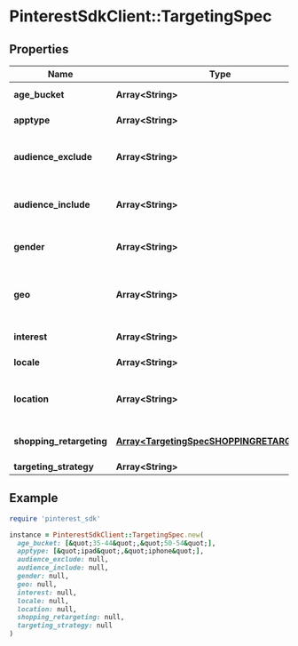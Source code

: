 # PinterestSdkClient::TargetingSpec

## Properties

| Name | Type | Description | Notes |
| ---- | ---- | ----------- | ----- |
| **age_bucket** | **Array&lt;String&gt;** | Age ranges. If the AGE_BUCKET field is missing, the default behavior in terms of ad delivery is that **All age buckets** will be targeted. | [optional] |
| **apptype** | **Array&lt;String&gt;** | Allowed devices. If the APPTYPE field is missing, the default behavior in terms of ad delivery is that **All devices/apptypes** will be targeted. | [optional] |
| **audience_exclude** | **Array&lt;String&gt;** | Excluded customer list IDs. Used to drive new customer acquisition goals. For example: [\&quot;2542620905475\&quot;]. Audience lists need to have at least 100 people with Pinterest accounts in them. If the AUDIENCE_EXCLUDE field is missing, the default behavior in terms of ad delivery is that **No users will be excluded**. | [optional] |
| **audience_include** | **Array&lt;String&gt;** | Targeted customer list IDs. For example: [\&quot;2542620905473\&quot;]. Audience lists need to have at least 100 people with Pinterest accounts in them Audience lists need to have at least 100 people with Pinterest accounts in them. If the AUDIENCE_INCLUDE field is missing, the default behavior in terms of ad delivery is that **All users will be included**. | [optional] |
| **gender** | **Array&lt;String&gt;** | Targeted genders. Values: [\&quot;unknown\&quot;,\&quot;male\&quot;,\&quot;female\&quot;]. If the GENDER field is missing, the default behavior in terms of ad delivery is that **All genders will be targeted**. | [optional] |
| **geo** | **Array&lt;String&gt;** | Location region codes, e.g., \&quot;BE-VOV\&quot; (East Flanders, Belgium) For complete list, &lt;a href&#x3D;\&quot;https://help.pinterest.com/sub/helpcenter/partner/pinterest_location_targeting_codes.xlsx\&quot; target&#x3D;\&quot;_blank\&quot;&gt;click here&lt;/a&gt; or postal codes, e.g., \&quot;US-94107\&quot;. Use either region codes or postal codes but not both. At least one of LOCATION or GEO must be specified. If the GEO field is missing, then only LOCATION values will be targeted (see LOCATION field below). | [optional] |
| **interest** | **Array&lt;String&gt;** | Array of interest object IDs. If the INTEREST field is missing, the default behavior in terms of ad delivery is that **All interests will be targeted**. | [optional] |
| **locale** | **Array&lt;String&gt;** | 24 ISO 639-1 two letter language codes. If the LOCALE field is missing, the default behavior in terms of ad delivery is that **All languages will be targeted, only english non-sublanguage will be targeted**. | [optional] |
| **location** | **Array&lt;String&gt;** | 22 ISO Alpha 2 two letter country codes or US Nielsen DMA (Designated Market Area) codes (location region codes) (e.g., [\&quot;US\&quot;, \&quot;807\&quot;]). For complete list, click here. Location-Country and Location-Metro codes apply. At least one of LOCATION or GEO must be specified. If the LOCATION field is missing, then only GEO values will be targeted (see GEO field above). | [optional] |
| **shopping_retargeting** | [**Array&lt;TargetingSpecSHOPPINGRETARGETING&gt;**](TargetingSpecSHOPPINGRETARGETING.md) | Array of object: lookback_window [Integer]: Number of days ago to start lookback timeframe for dynamic retargeting tag_types [Array of integer]: Event types to target for dynamic retargeting exclusion_window [Integer]: Number of days ago to stop lookback timeframe for dynamic retargeting | [optional] |
| **targeting_strategy** | **Array&lt;String&gt;** |  | [optional] |

## Example

```ruby
require 'pinterest_sdk'

instance = PinterestSdkClient::TargetingSpec.new(
  age_bucket: [&quot;35-44&quot;,&quot;50-54&quot;],
  apptype: [&quot;ipad&quot;,&quot;iphone&quot;],
  audience_exclude: null,
  audience_include: null,
  gender: null,
  geo: null,
  interest: null,
  locale: null,
  location: null,
  shopping_retargeting: null,
  targeting_strategy: null
)
```

